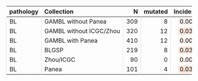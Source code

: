 <table class="table" style="margin-left: 0; margin-right: auto;">
 <thead>
  <tr>
   <th style="text-align:left;"> pathology </th>
   <th style="text-align:left;"> Collection </th>
   <th style="text-align:right;"> N </th>
   <th style="text-align:right;"> mutated </th>
   <th style="text-align:right;"> Incidence </th>
   <th style="text-align:left;"> CI </th>
  </tr>
 </thead>
<tbody>
  <tr>
   <td style="text-align:left;border-left:1px solid #DDDDDD;white-space: nowrap;"> BL </td>
   <td style="text-align:left;border-left:1px solid #DDDDDD;white-space: nowrap;"> GAMBL without Panea </td>
   <td style="text-align:right;border-left:1px solid #DDDDDD;white-space: nowrap;"> 309 </td>
   <td style="text-align:right;border-left:1px solid #DDDDDD;white-space: nowrap;"> 8 </td>
   <td style="text-align:right;border-left:1px solid #DDDDDD;white-space: nowrap;"> <span style="     color: rgba(0, 0, 0, 255) !important;border-radius: 4px; padding-right: 4px; padding-left: 4px; background-color: rgba(255, 243, 238, 255) !important;">0.0036</span> </td>
   <td style="text-align:left;border-left:1px solid #DDDDDD;white-space: nowrap;"> [0,0.0103] </td>
  </tr>
  <tr>
   <td style="text-align:left;border-left:1px solid #DDDDDD;white-space: nowrap;"> BL </td>
   <td style="text-align:left;border-left:1px solid #DDDDDD;white-space: nowrap;"> GAMBL without ICGC/Zhou </td>
   <td style="text-align:right;border-left:1px solid #DDDDDD;white-space: nowrap;"> 320 </td>
   <td style="text-align:right;border-left:1px solid #DDDDDD;white-space: nowrap;"> 12 </td>
   <td style="text-align:right;border-left:1px solid #DDDDDD;white-space: nowrap;"> <span style="     color: rgba(0, 0, 0, 255) !important;border-radius: 4px; padding-right: 4px; padding-left: 4px; background-color: rgba(255, 228, 217, 255) !important;">0.0374</span> </td>
   <td style="text-align:left;border-left:1px solid #DDDDDD;white-space: nowrap;"> [0.0166,0.0583] </td>
  </tr>
  <tr>
   <td style="text-align:left;border-left:1px solid #DDDDDD;white-space: nowrap;"> BL </td>
   <td style="text-align:left;border-left:1px solid #DDDDDD;white-space: nowrap;"> GAMBL with Panea </td>
   <td style="text-align:right;border-left:1px solid #DDDDDD;white-space: nowrap;"> 410 </td>
   <td style="text-align:right;border-left:1px solid #DDDDDD;white-space: nowrap;"> 12 </td>
   <td style="text-align:right;border-left:1px solid #DDDDDD;white-space: nowrap;"> <span style="     color: rgba(0, 0, 0, 255) !important;border-radius: 4px; padding-right: 4px; padding-left: 4px; background-color: rgba(255, 243, 237, 255) !important;">0.0047</span> </td>
   <td style="text-align:left;border-left:1px solid #DDDDDD;white-space: nowrap;"> [0,0.0112] </td>
  </tr>
  <tr>
   <td style="text-align:left;border-left:1px solid #DDDDDD;white-space: nowrap;"> BL </td>
   <td style="text-align:left;border-left:1px solid #DDDDDD;white-space: nowrap;"> BLGSP </td>
   <td style="text-align:right;border-left:1px solid #DDDDDD;white-space: nowrap;"> 219 </td>
   <td style="text-align:right;border-left:1px solid #DDDDDD;white-space: nowrap;"> 8 </td>
   <td style="text-align:right;border-left:1px solid #DDDDDD;white-space: nowrap;"> <span style="     color: rgba(0, 0, 0, 255) !important;border-radius: 4px; padding-right: 4px; padding-left: 4px; background-color: rgba(255, 229, 218, 255) !important;">0.0365</span> </td>
   <td style="text-align:left;border-left:1px solid #DDDDDD;white-space: nowrap;"> [0.0117,0.0614] </td>
  </tr>
  <tr>
   <td style="text-align:left;border-left:1px solid #DDDDDD;white-space: nowrap;"> BL </td>
   <td style="text-align:left;border-left:1px solid #DDDDDD;white-space: nowrap;"> Zhou/ICGC </td>
   <td style="text-align:right;border-left:1px solid #DDDDDD;white-space: nowrap;"> 90 </td>
   <td style="text-align:right;border-left:1px solid #DDDDDD;white-space: nowrap;"> 0 </td>
   <td style="text-align:right;border-left:1px solid #DDDDDD;white-space: nowrap;"> <span style="     color: rgba(0, 0, 0, 255) !important;border-radius: 4px; padding-right: 4px; padding-left: 4px; background-color: rgba(255, 245, 239, 255) !important;">0.0011</span> </td>
   <td style="text-align:left;border-left:1px solid #DDDDDD;white-space: nowrap;"> [0,0.008] </td>
  </tr>
  <tr>
   <td style="text-align:left;border-left:1px solid #DDDDDD;white-space: nowrap;"> BL </td>
   <td style="text-align:left;border-left:1px solid #DDDDDD;white-space: nowrap;"> Panea </td>
   <td style="text-align:right;border-left:1px solid #DDDDDD;white-space: nowrap;"> 101 </td>
   <td style="text-align:right;border-left:1px solid #DDDDDD;white-space: nowrap;"> 4 </td>
   <td style="text-align:right;border-left:1px solid #DDDDDD;white-space: nowrap;"> <span style="     color: rgba(0, 0, 0, 255) !important;border-radius: 4px; padding-right: 4px; padding-left: 4px; background-color: rgba(255, 228, 216, 255) !important;">0.0396</span> </td>
   <td style="text-align:left;border-left:1px solid #DDDDDD;white-space: nowrap;"> [0.0016,0.0776] </td>
  </tr>
</tbody>
</table>